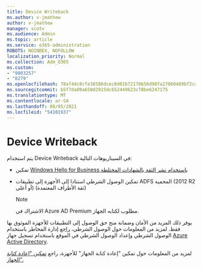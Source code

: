 ```yaml
---
title: Device Writeback
ms.author: v-jmathew
author: v-jmathew
manager: scotv
ms.audience: Admin
ms.topic: article
ms.service: o365-administration
ROBOTS: NOINDEX, NOFOLLOW
localization_priority: Normal
ms.collection: Adm_O365
ms.custom:
- "9003257"
- "8279"
ms.openlocfilehash: 78af4dc8cfe38586dcec8d01b72170b56d98fa27860489bf2ca9544f32210c37
ms.sourcegitcommit: b5f7da89a650d2915dc652449623c78be6247175
ms.translationtype: MT
ms.contentlocale: ar-SA
ms.lasthandoff: 08/05/2021
ms.locfileid: "54101937"
---
```

# <a name="device-writeback"></a>Device Writeback

يتم استخدام Device Writeback في السيناريوهات التالية:

- تمكين [Windows Hello for Business باستخدام نشر الثقة بالشهادات المختلطة](https://docs.microsoft.com/windows/security/identity-protection/hello-for-business/hello-hybrid-cert-trust-prereqs#device-registration)
- تمكين الوصول الشرطي استنادا إلى الأجهزة إلى تطبيقات ADFS المحمية (2012 R2 أو أعلى) (ثقة الأطراف المعتمدة)

    > [!NOTE]
    > الاشتراك في Azure AD Premium مطلوب لكتابه الجهاز.

يوفر ذلك المزيد من الأمان وضمانة منح حق الوصول إلى التطبيقات للأجهزة الموثوق بها فقط. لمزيد من المعلومات حول الوصول الشرطي، [راجع](https://docs.microsoft.com/azure/active-directory/conditional-access/overview) إدارة المخاطر باستخدام الوصول الشرطي وإعداد الوصول الشرطي في الموقع باستخدام تسجيل جهاز [Azure Active Directory](https://docs.microsoft.com/azure/active-directory/devices/overview).

لمزيد من المعلومات حول تمكين "إعادة كتابة الجهاز" للأجهزة، راجع [تمكين "إعادة كتابة الجهاز".](https://docs.microsoft.com/azure/active-directory/hybrid/how-to-connect-device-writeback)
